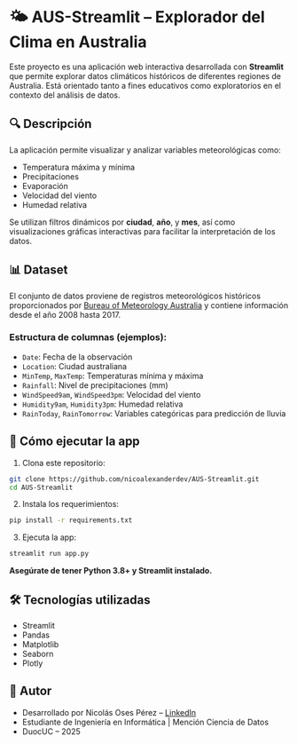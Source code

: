 # 🌤️ AUS-Streamlit – Explorador del Clima en Australia

Este proyecto es una aplicación web interactiva desarrollada con **Streamlit** que permite explorar datos climáticos históricos de diferentes regiones de Australia. Está orientado tanto a fines educativos como exploratorios en el contexto del análisis de datos.

## 🔍 Descripción

La aplicación permite visualizar y analizar variables meteorológicas como:

- Temperatura máxima y mínima
- Precipitaciones
- Evaporación
- Velocidad del viento
- Humedad relativa

Se utilizan filtros dinámicos por **ciudad**, **año**, y **mes**, así como visualizaciones gráficas interactivas para facilitar la interpretación de los datos.

## 📊 Dataset

El conjunto de datos proviene de registros meteorológicos históricos proporcionados por [Bureau of Meteorology Australia](http://www.bom.gov.au/) y contiene información desde el año 2008 hasta 2017.

### Estructura de columnas (ejemplos):

- `Date`: Fecha de la observación
- `Location`: Ciudad australiana
- `MinTemp`, `MaxTemp`: Temperaturas mínima y máxima
- `Rainfall`: Nivel de precipitaciones (mm)
- `WindSpeed9am`, `WindSpeed3pm`: Velocidad del viento
- `Humidity9am`, `Humidity3pm`: Humedad relativa
- `RainToday`, `RainTomorrow`: Variables categóricas para predicción de lluvia

## 🚀 Cómo ejecutar la app

1. Clona este repositorio:

```bash
git clone https://github.com/nicoalexanderdev/AUS-Streamlit.git
cd AUS-Streamlit
```

2. Instala los requerimientos:

```bash
pip install -r requirements.txt
```

3. Ejecuta la app:

```bash
streamlit run app.py
```
**Asegúrate de tener Python 3.8+ y Streamlit instalado.**


## 🛠️ Tecnologías utilizadas

- Streamlit
- Pandas
- Matplotlib
- Seaborn
- Plotly


## 🙌 Autor

- Desarrollado por Nicolás Oses Pérez – [LinkedIn](https://www.linkedin.com/in/nicolas-oses/)
- Estudiante de Ingeniería en Informática | Mención Ciencia de Datos
- DuocUC – 2025
